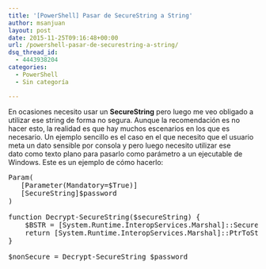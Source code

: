 ```yaml
---
title: '[PowerShell] Pasar de SecureString a String'
author: msanjuan
layout: post
date: 2015-11-25T09:16:48+00:00
url: /powershell-pasar-de-securestring-a-string/
dsq_thread_id:
  - 4443938204
categories:
  - PowerShell
  - Sin categoría

---
```

En ocasiones necesito usar un **SecureString** pero luego me veo obligado a utilizar ese string de forma no segura. Aunque la recomendación es no hacer esto, la realidad es que hay muchos escenarios en los que es necesario. Un ejemplo sencillo es el caso en el que necesito que el usuario meta un dato sensible por consola y pero luego necesito utilizar ese dato como texto plano para pasarlo como parámetro a un ejecutable de Windows. Este es un ejemplo de cómo hacerlo:

<pre class="lang:ps decode:true">Param(
   [Parameter(Mandatory=$True)]
   [SecureString]$password
)

function Decrypt-SecureString($secureString) {
    $BSTR = [System.Runtime.InteropServices.Marshal]::SecureStringToBSTR($password)
    return [System.Runtime.InteropServices.Marshal]::PtrToStringAuto($BSTR)
}

$nonSecure = Decrypt-SecureString $password</pre>

&nbsp;